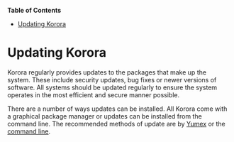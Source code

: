

**Table of Contents**  

- [Updating Korora](#updating-korora)



<a name="updating-korora"></a>
# Updating Korora

Korora regularly provides updates to the packages that make up the system. These include security updates, bug fixes or newer versions of software. All systems should be updated regularly to ensure the system operates in the most efficient and secure manner possible.

There are a number of ways updates can be installed. All Korora come with a graphical package manager or updates can be installed from the command line. The recommended methods of update are by [Yumex](https://github.com/kororaproject/kp-documentation/wiki/Updating-With-Yumex) or the [command line](https://github.com/kororaproject/kp-documentation/wiki/Updating-Via-command-Line).
